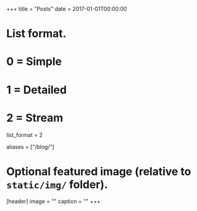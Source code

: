 +++
title = "Posts"
date = 2017-01-01T00:00:00

# List format.
#   0 = Simple
#   1 = Detailed
#   2 = Stream
list_format = 2

aliases = ["/blog/"]

# Optional featured image (relative to `static/img/` folder).
[header]
image = ""
caption = ""
+++
